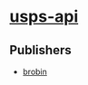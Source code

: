 # [usps-api](https://pypi.org/project/usps-api)



## Publishers
- [brobin](https://pypi.org/user/brobin)


